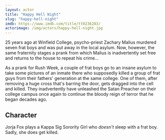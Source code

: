 ```yaml
---
layout: actor
title: "Happy Hell Night"
slug: "happy-hell-night"
imdb: https://www.imdb.com/title/tt0236283/
actorimage: /img/actors/happy-hell-night.jpg
---
```


25 years ago at Winfield College, psycho-priest Zachary Malius murdered seven frat boys and was put away in the local asylum. Now, however, the same fraternity stages a prank from which Malius is inadvertently set free and returns to the house to repeat his crime...

As a prank for Rush Week, a couple of frat boys go to an insane asylum to take some pictures of an inmate there who supposedly killed a group of frat guys from their fathers' generation at the same college. One of them, after removing a huge cross that's barring the door, gets dragged into the cell and killed. They inadvertently have unleashed the Satan Preacher on their college campus once again to continue the bloody reign of terror that he began decades ago.

## Character

Jorja Fox plays a Kappa Sig Sorority Girl who _doesn't_ sleep with a frat boy. Sadly, she does get killed.

